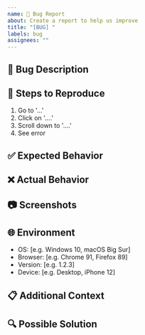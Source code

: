 ```yaml
---
name: 🐛 Bug Report
about: Create a report to help us improve
title: "[BUG] "
labels: bug
assignees: ""
---
```


## 🐛 Bug Description

<!-- A clear description of what the bug is -->

## 🔄 Steps to Reproduce

1. Go to '...'
2. Click on '....'
3. Scroll down to '....'
4. See error

## ✅ Expected Behavior

<!-- What you expected to happen -->

## ❌ Actual Behavior

<!-- What actually happened -->

## 📷 Screenshots

<!-- If applicable, add screenshots to help explain your problem -->

## 🌐 Environment

- OS: [e.g. Windows 10, macOS Big Sur]
- Browser: [e.g. Chrome 91, Firefox 89]
- Version: [e.g. 1.2.3]
- Device: [e.g. Desktop, iPhone 12]

## 📋 Additional Context

<!-- Add any other context about the problem here -->

## 🔍 Possible Solution

<!-- If you have ideas on how to fix it -->
